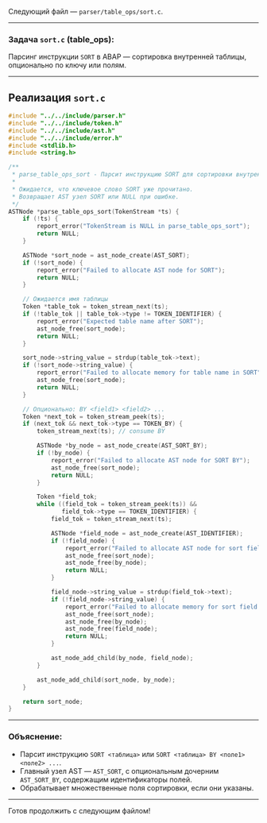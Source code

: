 Следующий файл — `parser/table_ops/sort.c`.

---

### Задача `sort.c` (table\_ops):

Парсинг инструкции `SORT` в ABAP — сортировка внутренней таблицы, опционально по ключу или полям.

---

## Реализация `sort.c`

```c
#include "../../include/parser.h"
#include "../../include/token.h"
#include "../../include/ast.h"
#include "../../include/error.h"
#include <stdlib.h>
#include <string.h>

/**
 * parse_table_ops_sort - Парсит инструкцию SORT для сортировки внутренней таблицы.
 *
 * Ожидается, что ключевое слово SORT уже прочитано.
 * Возвращает AST узел SORT или NULL при ошибке.
 */
ASTNode *parse_table_ops_sort(TokenStream *ts) {
    if (!ts) {
        report_error("TokenStream is NULL in parse_table_ops_sort");
        return NULL;
    }

    ASTNode *sort_node = ast_node_create(AST_SORT);
    if (!sort_node) {
        report_error("Failed to allocate AST node for SORT");
        return NULL;
    }

    // Ожидается имя таблицы
    Token *table_tok = token_stream_next(ts);
    if (!table_tok || table_tok->type != TOKEN_IDENTIFIER) {
        report_error("Expected table name after SORT");
        ast_node_free(sort_node);
        return NULL;
    }

    sort_node->string_value = strdup(table_tok->text);
    if (!sort_node->string_value) {
        report_error("Failed to allocate memory for table name in SORT");
        ast_node_free(sort_node);
        return NULL;
    }

    // Опционально: BY <field1> <field2> ...
    Token *next_tok = token_stream_peek(ts);
    if (next_tok && next_tok->type == TOKEN_BY) {
        token_stream_next(ts); // consume BY

        ASTNode *by_node = ast_node_create(AST_SORT_BY);
        if (!by_node) {
            report_error("Failed to allocate AST node for SORT BY");
            ast_node_free(sort_node);
            return NULL;
        }

        Token *field_tok;
        while ((field_tok = token_stream_peek(ts)) &&
               field_tok->type == TOKEN_IDENTIFIER) {
            field_tok = token_stream_next(ts);

            ASTNode *field_node = ast_node_create(AST_IDENTIFIER);
            if (!field_node) {
                report_error("Failed to allocate AST node for sort field");
                ast_node_free(sort_node);
                ast_node_free(by_node);
                return NULL;
            }

            field_node->string_value = strdup(field_tok->text);
            if (!field_node->string_value) {
                report_error("Failed to allocate memory for sort field name");
                ast_node_free(sort_node);
                ast_node_free(by_node);
                ast_node_free(field_node);
                return NULL;
            }

            ast_node_add_child(by_node, field_node);
        }

        ast_node_add_child(sort_node, by_node);
    }

    return sort_node;
}
```

---

### Объяснение:

* Парсит инструкцию `SORT <таблица>` или `SORT <таблица> BY <поле1> <поле2> ...`.
* Главный узел AST — `AST_SORT`, с опциональным дочерним `AST_SORT_BY`, содержащим идентификаторы полей.
* Обрабатывает множественные поля сортировки, если они указаны.

---

Готов продолжить с следующим файлом!
